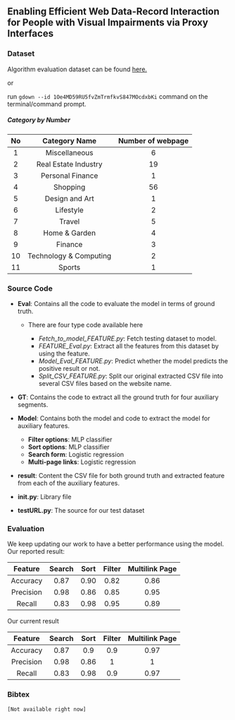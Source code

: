 
## Enabling Efficient Web Data-Record Interaction for People with Visual Impairments via Proxy Interfaces

### Dataset

Algorithm evaluation dataset can be found [here.](https://drive.google.com/drive/folders/1Oe4MD59RU5fvZmTrmfkvS847MOcdxbKi?usp=sharing)

or

run  `gdown --id 1Oe4MD59RU5fvZmTrmfkvS847MOcdxbKi` command on the terminal/command prompt.


#####  Category by Number

<div align="center">

| No  |  Category Name | Number of webpage  | 
|:-:|:-:|:-:|
|  1 | Miscellaneous  | 6  |
|  2 |  Real Estate Industry  | 19  |
|  3 |  Personal Finance | 1  |
|  4 |  Shopping |  56 |
|  5 |  Design and Art | 1  |
|  6 |  Lifestyle | 2  |
|  7 |  Travel | 5  |
|  8 |  Home & Garden | 4  |
|  9 |  Finance | 3  |
|  10 |  Technology & Computing | 2  |
|  11 |  Sports | 1  |

  
</div>


### Source Code

* **Eval**: Contains all the code to evaluate the model in terms of ground truth.
    * There are four type code available here
    
       * *Fetch_to_model_FEATURE.py*: Fetch testing dataset to model.
       * *FEATURE_Eval.py*: Extract all the features from this dataset by using the feature.
       * *Model_Eval_FEATURE.py*: Predict whether the model predicts the positive result or not. 
       * *Split_CSV_FEATURE.py*: Split our original extracted CSV file into several CSV files based on the website name.

* **GT**: Contains the code to extract all the ground truth for four auxiliary segments.

* **Model**: Contains both the model and code to extract the model for auxiliary features.

    * **Filter options**: MLP classifier
    * **Sort options**:  MLP classifier
    * **Search form**: Logistic regression
    * **Multi-page links**:  Logistic regression

* **result**: Content the CSV file for both ground truth and extracted feature from each of the auxiliary features.

* **init.py**: Library file

*  **testURL.py**: The source for our test dataset


### Evaluation
We keep updating our work to have a better performance using the model.
Our reported result:

|Feature |Search  |  Sort | Filter | Multilink Page |
|:-:|:-:|:-:|:-:|:-:|
|Accuracy|0.87 |0.90 |0.82 |0.86 |
|Precision|0.98 |0.86 |0.85 |0.95 |
|Recall|0.83 | 0.98|0.95 | 0.89|

Our current result

|Feature |Search  |  Sort | Filter | Multilink Page |
|:-:|:-:|:-:|:-:|:-:|
|Accuracy|0.87 |0.9 | 0.9|0.97 |
|Precision|0.98 |0.86 | 1|1 |
|Recall|0.83 | 0.98|0.9 | 0.97|

### Bibtex

```
[Not available right now]
```

